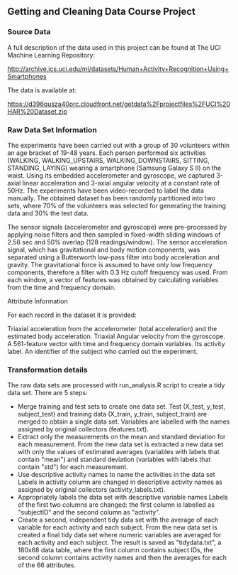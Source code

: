 ## Getting and Cleaning Data Course Project

### Source Data

A full description of the data used in this project can be found at The UCI Machine Learning Repository:

http://archive.ics.uci.edu/ml/datasets/Human+Activity+Recognition+Using+Smartphones

The data is available at:

https://d396qusza40orc.cloudfront.net/getdata%2Fprojectfiles%2FUCI%20HAR%20Dataset.zip

### Raw Data Set Information

The experiments have been carried out with a group of 30 volunteers within an age bracket of 19-48 years. Each person performed six activities (WALKING, WALKING_UPSTAIRS, WALKING_DOWNSTAIRS, SITTING, STANDING, LAYING) wearing a smartphone (Samsung Galaxy S II) on the waist. Using its embedded accelerometer and gyroscope, we captured 3-axial linear acceleration and 3-axial angular velocity at a constant rate of 50Hz. The experiments have been video-recorded to label the data manually. The obtained dataset has been randomly partitioned into two sets, where 70% of the volunteers was selected for generating the training data and 30% the test data.

The sensor signals (accelerometer and gyroscope) were pre-processed by applying noise filters and then sampled in fixed-width sliding windows of 2.56 sec and 50% overlap (128 readings/window). The sensor acceleration signal, which has gravitational and body motion components, was separated using a Butterworth low-pass filter into body acceleration and gravity. The gravitational force is assumed to have only low frequency components, therefore a filter with 0.3 Hz cutoff frequency was used. From each window, a vector of features was obtained by calculating variables from the time and frequency domain.

Attribute Information

For each record in the dataset it is provided:

Triaxial acceleration from the accelerometer (total acceleration) and the estimated body acceleration.
Triaxial Angular velocity from the gyroscope.
A 561-feature vector with time and frequency domain variables.
Its activity label.
An identifier of the subject who carried out the experiment.

### Transformation details

The raw data sets are processed with run_analysis.R script to create a tidy data set.
There are 5 steps:
* Merge training and test sets to create one data set.
Test (X_test, y_test, subject_test) and training data (X_train, y_train, subject_train) are merged to obtain a single data set. Variables are labelled with the names assigned by original collectors (features.txt).
* Extract only the measurements on the mean and standard deviation for each measurement.
From the new data set is extracted a new data set with only the values of estimated averages (variables with labels that contain "mean") and standard deviation (variables with labels that contain "std") for each measurement.
* Use descriptive activity names to name the activities in the data set
Labels in activity column are changed in descriptive activity names as assigned by original collectors (activity_labels.txt).
* Appropriately labels the data set with descriptive variable names
Labels of the first two columns are changed: the first column is labelled as "subjectID" and the second column as "activity".
* Create a second, independent tidy data set with the average of each variable for each activity and each subject.
From the new data set is created a final tidy data set where numeric variables are averaged for each activity and each subject. The result is saved as "tidydata.txt", a 180x68 data table, where the first column contains subject IDs, the second column contains activity names and then the averages for each of the 66 attributes.


